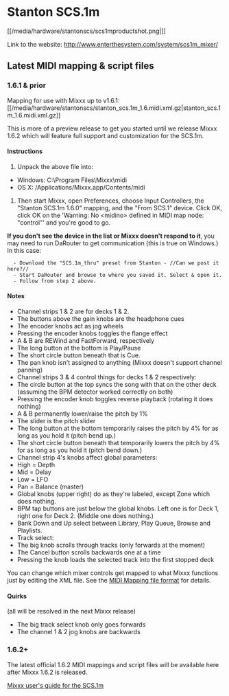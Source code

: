 # Stanton SCS.1m

[[/media/hardware/stantonscs/scs1mproductshot.png|]]

Link to the website: <http://www.enterthesystem.com/system/scs1m_mixer/>

## Latest MIDI mapping & script files

### 1.6.1 & prior

Mapping for use with Mixxx up to v1.6.1:
[[/media/hardware/stantonscs/stanton_scs.1m_1.6.midi.xml.gz|stanton\_scs.1m\_1.6.midi.xml.gz]]

This is more of a preview release to get you started until we release
Mixxx 1.6.2 which will feature full support and customization for the
SCS.1m.

#### Instructions

1.  Unpack the above file into:

<!-- end list -->

  - Windows: C:\\Program Files\\Mixxx\\midi
  - OS X: /Applications/Mixxx.app/Contents/midi

<!-- end list -->

1.  Then start Mixxx, open Preferences, choose Input Controllers, the
    "Stanton SCS.1m 1.6.0" mapping, and the "From SCS.1" device. Click
    OK, click OK on the 'Warning: No \<midino\> defined in MIDI map
    node: "control"' and you're good to go.

**If you don't see the device in the list or Mixxx doesn't respond to
it**, you may need to run DaRouter to get communication (this is true on
Windows.) In this case:

``` 
  - Download the "SCS.1m_thru" preset from Stanton - //Can we post it here?//
  - Start DaRouter and browse to where you saved it. Select & open it.
  - Follow from step 2 above.
```

#### Notes

  - Channel strips 1 & 2 are for decks 1 & 2.
  - The buttons above the gain knobs are the headphone cues
  - The encoder knobs act as jog wheels
  - Pressing the encoder knobs toggles the flange effect
  - A & B are REWind and FastForward, respectively
  - The long button at the bottom is Play/Pause
  - The short circle button beneath that is Cue.
  - The pan knob isn't assigned to anything (Mixxx doesn't support
    channel panning)
  - Channel strips 3 & 4 control things for decks 1 & 2 respectively:
  - The circle button at the top syncs the song with that on the other
    deck (assuming the BPM detector worked correctly on both)
  - Pressing the encoder knob toggles reverse playback (rotating it does
    nothing)
  - A & B permanently lower/raise the pitch by 1%
  - The slider is the pitch slider
  - The long button at the bottom temporarily raises the pitch by 4% for
    as long as you hold it (pitch bend up.)
  - The short circle button beneath that temporarily lowers the pitch by
    4% for as long as you hold it (pitch bend down.)
  - Channel strip 4's knobs affect global parameters:
  - High = Depth
  - Mid = Delay
  - Low = LFO
  - Pan = Balance (master)
  - Global knobs (upper right) do as they're labeled, except Zone which
    does nothing.
  - BPM tap buttons are just below the global knobs. Left one is for
    Deck 1, right one for Deck 2. (Middle one does nothing.)
  - Bank Down and Up select between Library, Play Queue, Browse and
    Playlists.
  - Track select:
  - The big knob scrolls through tracks (only forwards at the moment)
  - The Cancel button scrolls backwards one at a time
  - Pressing the knob loads the selected track into the first stopped
    deck

You can change which mixer controls get mapped to what Mixxx functions
just by editing the XML file. See the [MIDI Mapping file
format](midi_controller_mapping_file_format#old_format_before_schema_versioning_mixxx_1.6.1_and_prior)
for details.

#### Quirks

(all will be resolved in the next Mixxx release)

  - The big track select knob only goes forwards
  - The channel 1 & 2 jog knobs are backwards

### 1.6.2+

The latest official 1.6.2 MIDI mappings and script files will be
available here after Mixxx 1.6.2 is released.

[Mixxx user's guide for the SCS.1m](stanton_scs.1m_mixxx_user_guide)
